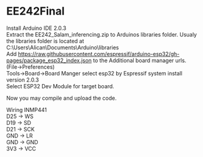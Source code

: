 # EE242Final

 Install Arduino IDE 2.0.3  
 Extract the EE242_Salam_inferencing.zip to Arduinos libraries folder. Usualy the libraries folder is located at C:\Users\Alican\Documents\Arduino\libraries  
 Add https://raw.githubusercontent.com/espressif/arduino-esp32/gh-pages/package_esp32_index.json to the Additional board manager urls. (File->Preferences)  
 Tools->Board->Board Manger select esp32 by Espressif system install version 2.0.3  
 Select ESP32 Dev Module for target board.  

 Now you may compile and upload the code.  

 Wiring	      INMP441  
 D25     ->       WS  
 D19     ->       SD  
 D21     ->       SCK  
 GND     ->       LR  
 GND     ->       GND  
 3V3     ->       VCC  
